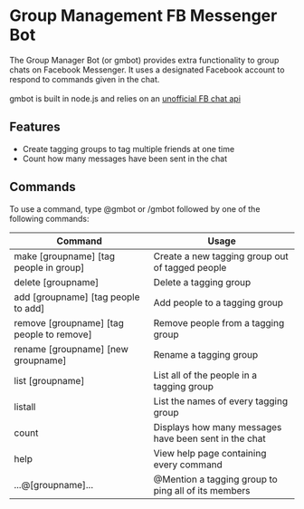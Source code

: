 # Group Management FB Messenger Bot
The Group Manager Bot (or gmbot) provides extra functionality to group chats on Facebook Messenger. It uses a designated Facebook account to respond to commands given in the chat.
<br><br>
gmbot is built in node.js and relies on an [unofficial FB chat api](https://github.com/Schmavery/facebook-chat-api)

## Features
* Create tagging groups to tag multiple friends at one time
* Count how many messages have been sent in the chat

## Commands
To use a command, type @gmbot or /gmbot followed by one of the following commands:

| Command | Usage |
| --- | --- |
| make [groupname] [tag people in group] | Create a new tagging group out of tagged people |
| delete [groupname] | Delete a tagging group |
| add [groupname] [tag people to add] | Add people to a tagging group |
| remove [groupname] [tag people to remove] | Remove people from a tagging group |
| rename [groupname] [new groupname] | Rename a tagging group |
| list [groupname] | List all of the people in a tagging group |
| listall | List the names of every tagging group |
| count | Displays how many messages have been sent in the chat |
| help | View help page containing every command |
| ...@[groupname]... | @Mention a tagging group to ping all of its members |
